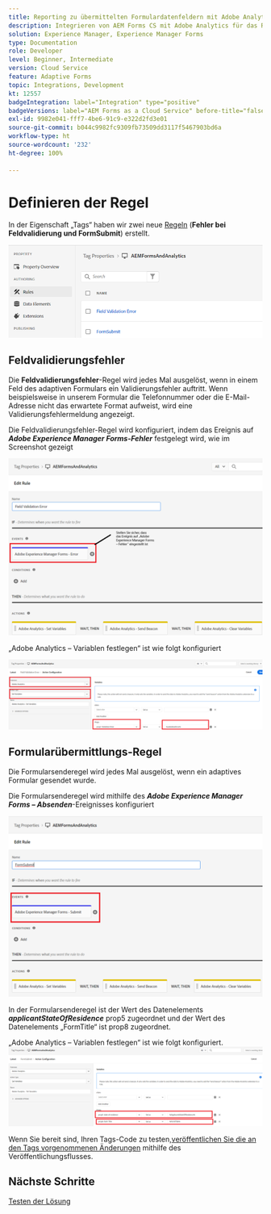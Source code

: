 ```yaml
---
title: Reporting zu übermittelten Formulardatenfeldern mit Adobe Analytics
description: Integrieren von AEM Forms CS mit Adobe Analytics für das Reporting zu Formulardatenfeldern
solution: Experience Manager, Experience Manager Forms
type: Documentation
role: Developer
level: Beginner, Intermediate
version: Cloud Service
feature: Adaptive Forms
topic: Integrations, Development
kt: 12557
badgeIntegration: label="Integration" type="positive"
badgeVersions: label="AEM Forms as a Cloud Service" before-title="false"
exl-id: 9982e041-fff7-4be6-91c9-e322d2fd3e01
source-git-commit: b044c9982fc9309fb73509dd3117f5467903bd6a
workflow-type: ht
source-wordcount: '232'
ht-degree: 100%

---
```


# Definieren der Regel

In der Eigenschaft „Tags“ haben wir zwei neue [Regeln](https://experienceleague.adobe.com/docs/platform-learn/implement-in-websites/configure-tags/add-data-elements-rules.html?lang=de) (**Fehler bei Feldvalidierung und FormSubmit**) erstellt.

![adaptive-form](assets/rules.png)


## Feldvalidierungsfehler

Die **Feldvalidierungsfehler**-Regel wird jedes Mal ausgelöst, wenn in einem Feld des adaptiven Formulars ein Validierungsfehler auftritt. Wenn beispielsweise in unserem Formular die Telefonnummer oder die E-Mail-Adresse nicht das erwartete Format aufweist, wird eine Validierungsfehlermeldung angezeigt.

Die Feldvalidierungsfehler-Regel wird konfiguriert, indem das Ereignis auf _**Adobe Experience Manager Forms-Fehler**_ festgelegt wird, wie im Screenshot gezeigt



![applicant-state-residence](assets/field_validation_error_rule.png)

„Adobe Analytics – Variablen festlegen“ ist wie folgt konfiguriert

![Aktion festlegen](assets/field_validation_action_rule.png)

## Formularübermittlungs-Regel

Die Formularsenderegel wird jedes Mal ausgelöst, wenn ein adaptives Formular gesendet wurde.

Die Formularsenderegel wird mithilfe des _**Adobe Experience Manager Forms – Absenden**_-Ereignisses konfiguriert

![form-submit-rule](assets/form-submit-rule.png)

In der Formularsenderegel ist der Wert des Datenelements _**applicantStateOfResidence**_ prop5 zugeordnet und der Wert des Datenelements „FormTitle“ ist prop8 zugeordnet.

„Adobe Analytics – Variablen festlegen“ ist wie folgt konfiguriert.
![form-submit-rule-set-variables](assets/form-submit-set-variable.png)

Wenn Sie bereit sind, Ihren Tags-Code zu testen,[veröffentlichen Sie die an den Tags vorgenommenen Änderungen](https://experienceleague.adobe.com/docs/experience-platform/tags/publish/publishing-flow.html?lang=de) mithilfe des Veröffentlichungsflusses.

## Nächste Schritte

[Testen der Lösung](./test.md)